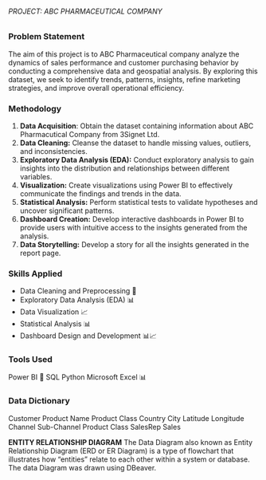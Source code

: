 ###### PROJECT: ABC PHARMACEUTICAL COMPANY

### Problem Statement

The aim of this project is to ABC Pharmaceutical company analyze the dynamics of sales performance and customer purchasing behavior by conducting a
comprehensive data and geospatial analysis. By exploring this dataset, we seek to identify trends, patterns, insights, refine
marketing strategies, and improve overall operational efficiency. 

### Methodology
1. **Data Acquisition**: Obtain the dataset containing information about ABC Pharmacutical Company from 3Signet Ltd.
2. **Data Cleaning:** Cleanse the dataset to handle missing values, outliers, and inconsistencies.
3. **Exploratory Data Analysis (EDA):** Conduct exploratory analysis to gain insights into the distribution and relationships between different variables.
4. **Visualization:** Create visualizations using Power BI to effectively communicate the findings and trends in the data.
5. **Statistical Analysis:** Perform statistical tests to validate hypotheses and uncover significant patterns.
6. **Dashboard Creation:** Develop interactive dashboards in Power BI to provide users with intuitive access to the insights generated from the analysis.
7. **Data Storytelling:** Develop a story for all the insights generated in the report page.

### Skills Applied
- Data Cleaning and Preprocessing 🧹
- Exploratory Data Analysis (EDA) 📊
- Data Visualization 📈
- Statistical Analysis 📊
- Dashboard Design and Development 📊📈

### Tools Used
Power BI 💼
SQL
Python
Microsoft Excel 📊

### Data Dictionary
Customer
Product Name
Product Class
Country
City
Latitude
Longitude
Channel
Sub-Channel
Product Class
SalesRep
Sales




**ENTITY RELATIONSHIP DIAGRAM**
The Data Diagram also known as Entity Relationship Diagram (ERD or ER Diagram) is a type of flowchart that illustrates how “entities” relate to each other within a system or database. The data Diagram was drawn using DBeaver.

